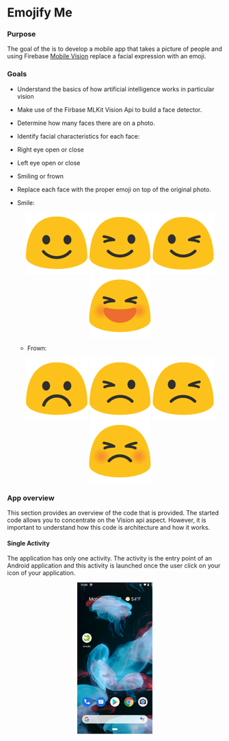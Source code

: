 # Emojify Me

### Purpose
The goal of the is to develop a mobile app that takes a picture of people and using Firebase 
[Mobile Vision](https://developers.google.com/vision) replace a facial expression with an emoji.

### Goals
* Understand the basics of how artificial intelligence works in particular vision
* Make use of the Firbase MLKit Vision Api to build a face detector.
* Determine how many faces there are on a photo.
* Identify facial characteristics for each face:
 * Right eye open or close
 * Left eye open or close
 * Smiling or frown
* Replace each face with the proper emoji on top of the original photo.
 * Smile: 
   <p align="center">
     <img src="/app/src/main/res/drawable/smile.png" alt="" data-canonical-src="/images/smile.png" width="144" height="144" />
     <img src="/app/src/main/res/drawable/right_wink_smile.png" alt="" data-canonical-src="/images/rightwink.png" width="144" height="144" />
     <img src="/app/src/main/res/drawable/left_wink_smile.png" alt="" data-canonical-src="/images/leftwink.png" width="144" height="144" />
     <img src="/app/src/main/res/drawable/closed_eye_smile.png" alt="" data-canonical-src="/images/closed_smile.png" width="144" height="144" />
   </p>
   
   * Frown: 
   <p align="center">
     <img src="/app/src/main/res/drawable/frown.png" alt="" data-canonical-src="/images/frown.png" width="144" height="144" />
     <img src="/app/src/main/res/drawable/right_wink_frown.png" alt="" data-canonical-src="/images/rightwinkfrown.png" width="144" height="144" />
     <img src="/app/src/main/res/drawable/left_wink_frown.png" alt="" data-canonical-src="/images/leftwinkfrown.png" width="144" height="144" />
     <img src="/app/src/main/res/drawable/closed_eye_frown.png" alt="" data-canonical-src="/images/closed_frown.png" width="144" height="144" />
   </p>

### App overview
This section provides an overview of the code that is provided. The started code allows you to 
concentrate on the Vision api aspect. However, it is important to understand how this code is 
architecture and how it works.

#### Single Activity
The application has only one activity. The activity is the entry point of an Android application and 
this activity is launched once the user click on your icon of your application.

 <p align="center">
     <img src="/resources/icon.png" alt="" data-canonical-src="/images/icon.png" width="176" height="353" />
 </p>
 